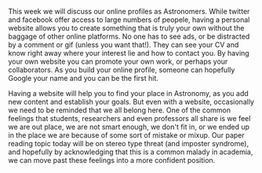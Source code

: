 This week we will discuss our online profiles as Astronomers.
While twitter and facebook offer access to large numbers of peopele, having a personal website allows you to create something that is truly your own without the baggage of other online platforms. No one has to see ads, or be distracted by a comment or gif (unless you want that!). They can see your CV and know right away where your interest lie and how to contact you. By having your own website you can promote your own work, or perhaps your collaborators. As you build your online profile, someone can hopefully Google your name and you can be the first hit. 

Having a website will help you to find your place in Astronomy, as you add new content and establish your goals. But even with a website, occasionally we need to be reminded that we all belong here. One of the common feelings that students, researchers and even professors all share is we feel we are out place, we are not smart enough, we don't fit in, or we ended up in the place we are because of some sort of mistake or mixup.  Our paper reading topic today will be on stereo type threat (and imposter syndrome), and hopefully by acknowledging that this is a common malady in academia, we can move past these feelings into a more confident position.
